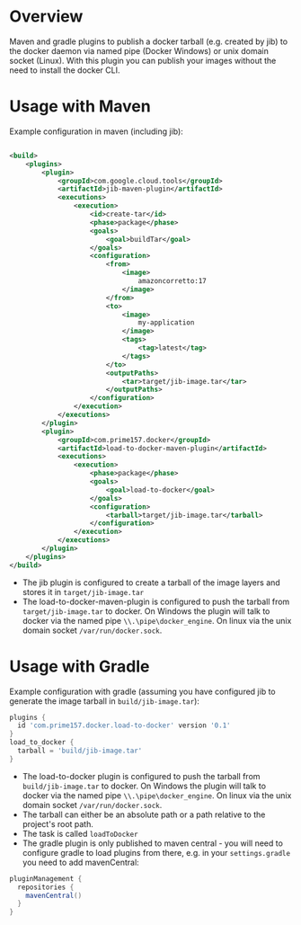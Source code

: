 # Overview

Maven and gradle plugins to publish a docker tarball (e.g. created by jib) to the docker daemon via named pipe (Docker
Windows) or unix domain socket (Linux). With this plugin you can publish your images without the need to install the
docker CLI.

# Usage with Maven

Example configuration in maven (including jib):

```xml

<build>
    <plugins>
        <plugin>
            <groupId>com.google.cloud.tools</groupId>
            <artifactId>jib-maven-plugin</artifactId>
            <executions>
                <execution>
                    <id>create-tar</id>
                    <phase>package</phase>
                    <goals>
                        <goal>buildTar</goal>
                    </goals>
                    <configuration>
                        <from>
                            <image>
                                amazoncorretto:17
                            </image>
                        </from>
                        <to>
                            <image>
                                my-application
                            </image>
                            <tags>
                                <tag>latest</tag>
                            </tags>
                        </to>
                        <outputPaths>
                            <tar>target/jib-image.tar</tar>
                        </outputPaths>
                    </configuration>
                </execution>
            </executions>
        </plugin>
        <plugin>
            <groupId>com.prime157.docker</groupId>
            <artifactId>load-to-docker-maven-plugin</artifactId>
            <executions>
                <execution>
                    <phase>package</phase>
                    <goals>
                        <goal>load-to-docker</goal>
                    </goals>
                    <configuration>
                        <tarball>target/jib-image.tar</tarball>
                    </configuration>
                </execution>
            </executions>
        </plugin>
    </plugins>
</build>
```

* The jib plugin is configured to create a tarball of the image layers and stores it in `target/jib-image.tar`
* The load-to-docker-maven-plugin is configured to push the tarball from `target/jib-image.tar` to docker. On Windows
  the plugin will talk to docker via the named pipe `\\.\pipe\docker_engine`. On linux via the unix domain
  socket `/var/run/docker.sock`.

# Usage with Gradle

Example configuration with gradle (assuming you have configured jib to generate the image tarball
in `build/jib-image.tar`):

```groovy
plugins {
  id 'com.prime157.docker.load-to-docker' version '0.1'
}
load_to_docker {
  tarball = 'build/jib-image.tar'
}
```

* The load-to-docker plugin is configured to push the tarball from `build/jib-image.tar` to docker. On Windows the
  plugin will talk to docker via the named pipe `\\.\pipe\docker_engine`. On linux via the unix domain
  socket `/var/run/docker.sock`.
* The tarball can either be an absolute path or a path relative to the project's root path.
* The task is called `loadToDocker`
* The gradle plugin is only published to maven central - you will need to configure gradle to load plugins from there,
  e.g. in your `settings.gradle` you need to add mavenCentral:

```groovy
pluginManagement {
  repositories {
    mavenCentral()
  }
}
```
